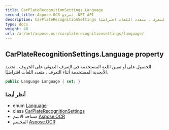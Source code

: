 ```yaml
---
title: CarPlateRecognitionSettings.Language
second_title: Aspose.OCR لمرجع .NET API
description: CarPlateRecognitionSettings ملكية. الحصول على أو تعيين اللغة المستخدمة في التعرف الضوئي على الحروف .  تحديد الأبجدية المستخدمة أثناء التعرف . متعدد اللغات افتراضيًا.
type: docs
weight: 40
url: /ar/net/aspose.ocr/carplaterecognitionsettings/language/
---
```

## CarPlateRecognitionSettings.Language property

الحصول على أو تعيين اللغة المستخدمة في التعرف الضوئي على الحروف .  تحديد الأبجدية المستخدمة أثناء التعرف . متعدد اللغات افتراضيًا.

```csharp
public Language Language { set; }
```

### أنظر أيضا

* enum [Language](../../language/)
* class [CarPlateRecognitionSettings](../)
* مساحة الاسم [Aspose.OCR](../../carplaterecognitionsettings/)
* المجسم [Aspose.OCR](../../../)


